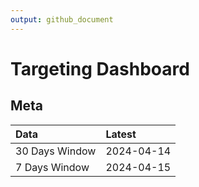 ```yaml
---
output: github_document
---
```


# Targeting Dashboard



## Meta


|Data           |Latest     |
|:--------------|:----------|
|30 Days Window |2024-04-14 |
|7 Days Window  |2024-04-15 |
